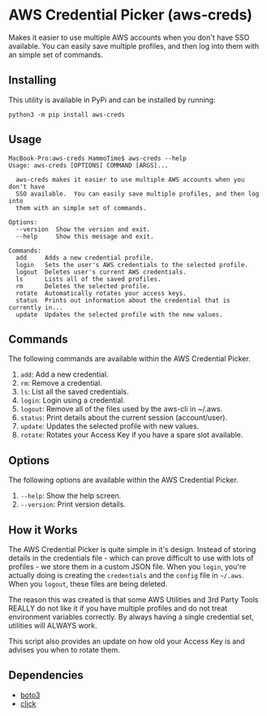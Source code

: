 # AWS Credential Picker (aws-creds)
Makes it easier to use multiple AWS accounts when you don't have SSO available. You can easily save multiple profiles, and then log into them with an simple set of commands.

## Installing

This utility is available in PyPi and can be installed by running:
```
python3 -m pip install aws-creds
```

## Usage

```
MacBook-Pro:aws-creds HammoTime$ aws-creds --help
Usage: aws-creds [OPTIONS] COMMAND [ARGS]...

  aws-creds makes it easier to use multiple AWS accounts when you don't have
  SSO available.  You can easily save multiple profiles, and then log into
  them with an simple set of commands.

Options:
  --version  Show the version and exit.
  --help     Show this message and exit.

Commands:
  add     Adds a new credential profile.
  login   Sets the user's AWS credentials to the selected profile.
  logout  Deletes user's current AWS credentials.
  ls      Lists all of the saved profiles.
  rm      Deletes the selected profile.
  rotate  Automatically rotates your access keys.
  status  Prints out information about the credential that is currently in...
  update  Updates the selected profile with the new values.
```

## Commands

The following commands are available within the AWS Credential Picker.

1. ```add```: Add a new credential.
2. ```rm```: Remove a credential.
3. ```ls```: List all the saved credentials.
4. ```login```: Login using a credential.
5. ```logout```: Remove all of the files used by the aws-cli in ~/.aws.
6. ```status```: Print details about the current session (account/user).
7. ```update```: Updates the selected profile with new values.
8. ```rotate```: Rotates your Access Key if you have a spare slot available.

## Options

The following options are available within the AWS Credential Picker.

1. ```--help```: Show the help screen.
2. ```--version```: Print version details.

## How it Works
The AWS Credential Picker is quite simple in it's design. Instead of storing details in the credentials file - which can prove difficult to use with lots of profiles - we store them in a custom JSON file. When you ```login```, you're actually doing is creating the ```credentials``` and the ```config``` file in ```~/.aws```. When you ```logout```, these files are being deleted.

The reason this was created is that some AWS Utilities and 3rd Party Tools REALLY do not like it if you have multiple profiles and do not treat environment variables correctly. By always having a single credential set, utilities will ALWAYS work.

This script also provides an update on how old your Access Key is and advises you when to rotate them.

## Dependencies

- [boto3](https://pypi.org/project/boto3/)
- [click](https://pypi.org/project/click/)